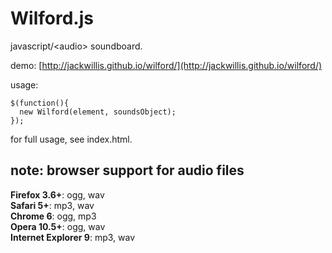 # Wilford.js

javascript/&lt;audio&gt; soundboard.

demo: [http://jackwillis.github.io/wilford/](http://jackwillis.github.io/wilford/)

usage:

    $(function(){
      new Wilford(element, soundsObject);
    });

for full usage, see index.html.

## note: browser support for audio files

**Firefox 3.6+**: ogg, wav  
**Safari 5+**: mp3, wav  
**Chrome 6**: ogg, mp3  
**Opera 10.5+**: ogg, wav  
**Internet Explorer 9**: mp3, wav
